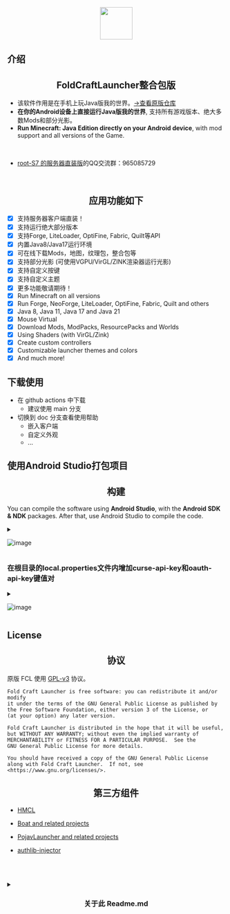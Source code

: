 
<div align="center">
    <img width="75" src="/FCL/src/main/res/drawable/img_app.png"></img>
</div>

## 介绍

<h2 align="center">FoldCraftLauncher整合包版</h2>

- 该软件作用是在手机上玩Java版我的世界。[→查看原版仓库](https://github.com/FCL-Team/FoldCraftLauncher)
- **在你的Android设备上直接运行Java版我的世界**, 支持所有游戏版本、绝大多数Mods和部分光影。
- **Run Minecraft: Java Edition directly on your Android device**, with mod support and all versions of the Game.
</br>

- [root-S7 的服务器直装版](https://github.com/root-S7/FoldCraftLauncher)的QQ交流群：965085729

</br>

<h2 align="center">应用功能如下</h2>

- [x] 支持服务器客户端直装！
- [x] 支持运行绝大部分版本
- [x] 支持Forge, LiteLoader, OptiFine, Fabric, Quilt等API
- [x] 内置Java8/Java17运行环境
- [x] 可在线下载Mods，地图，纹理包，整合包等
- [x] 支持部分光影 (可使用VGPU/VirGL/ZINK渲染器运行光影)
- [x] 支持自定义按键
- [x] 支持自定义主题
- [x] 更多功能敬请期待！
- [x] Run Minecraft on all versions
- [x] Run Forge, NeoForge, LiteLoader, OptiFine, Fabric, Quilt and others
- [x] Java 8, Java 11, Java 17 and Java 21
- [x] Mouse Virtual
- [x] Download Mods, ModPacks, ResourcePacks and Worlds
- [x] Using Shaders (with VirGL/Zink)
- [x] Create custom controllers
- [x] Customizable launcher themes and colors
- [x] And much more!

## 下载使用

- 在 github actions 中下载
  - 建议使用 main 分支
- 切换到 doc 分支查看使用帮助
  - 嵌入客户端
  - 自定义外观
  - ...

## 使用Android Studio打包项目

<h2 align="center">构建</h2>

You can compile the software using **Android Studio**, with the **Android SDK & NDK** packages.
After that, use Android Studio to compile the code.

<details markdown='1'>
<summary>

![image](https://github.com/root-S7/FoldCraftLauncher/assets/110681414/5e92381e-c869-4694-a010-1a424e6bf504)

</summary>

* 图像来自 root-S7

</details>

### 在根目录的local.properties文件内增加curse-api-key和oauth-api-key键值对


<details markdown='1'>
<summary>

![image](https://github.com/root-S7/FoldCraftLauncher/assets/110681414/5740c883-8ec6-465f-8318-bd4ad57b30f9)

</summary>

* 图像来自 root-S7

</details>

## License

<h2 align="center">协议</h2>

原版 FCL 使用 [GPL-v3](https://www.gnu.org/licenses/gpl-3.0.html) 协议。
```
Fold Craft Launcher is free software: you can redistribute it and/or modify
it under the terms of the GNU General Public License as published by
the Free Software Foundation, either version 3 of the License, or
(at your option) any later version.

Fold Craft Launcher is distributed in the hope that it will be useful,
but WITHOUT ANY WARRANTY; without even the implied warranty of
MERCHANTABILITY or FITNESS FOR A PARTICULAR PURPOSE.  See the
GNU General Public License for more details.

You should have received a copy of the GNU General Public License
along with Fold Craft Launcher.  If not, see <https://www.gnu.org/licenses/>.
```

<h2 align="center">第三方组件</h2>

- [HMCL](https://github.com/HMCL-dev/HMCL)

- [Boat and related projects](https://github.com/AOF-Dev/Boat)

- [PojavLauncher and related projects](https://github.com/PojavLauncherTeam/PojavLauncher)

- [authlib-injector](https://github.com/yushijinhun/authlib-injector)

</br></br>

<details markdown='1'>
<summary>

<h3 align="center">关于此 Readme.md</h3>

</summary>

注：此文档参考了 原版FCL 和 root-S7修改版 的 README.md

</details>

